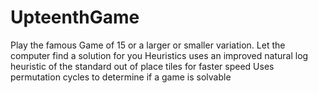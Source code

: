 # UpteenthGame
Play the famous Game of 15 or a larger or smaller variation. Let the computer find a solution for you
Heuristics uses an improved natural log heuristic of the standard out of place tiles for faster speed
Uses permutation cycles to determine if a game is solvable
